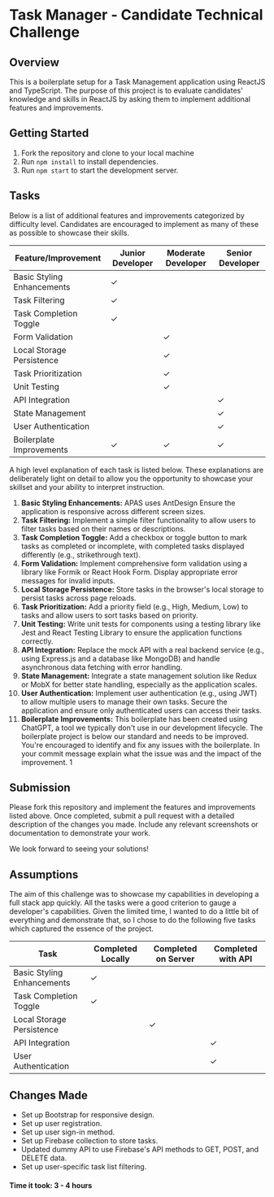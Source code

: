 # Task Manager - Candidate Technical Challenge

## Overview
This is a boilerplate setup for a Task Management application using ReactJS and TypeScript. The purpose of this project is to evaluate candidates' knowledge and skills in ReactJS by asking them to implement additional features and improvements.

## Getting Started

1. Fork the repository and clone to your local machine
2. Run `npm install` to install dependencies.
3. Run `npm start` to start the development server.

## Tasks

Below is a list of additional features and improvements categorized by difficulty level. Candidates are encouraged to implement as many of these as possible to showcase their skills.

| Feature/Improvement        | Junior Developer | Moderate Developer | Senior Developer |
|----------------------------|------------------|--------------------|------------------|
| Basic Styling Enhancements | ✓                |                    |                  |
| Task Filtering             | ✓                |                    |                  |
| Task Completion Toggle     | ✓                |                    |                  |
| Form Validation            |                  | ✓                  |                  |
| Local Storage Persistence  |                  | ✓                  |                  |
| Task Prioritization        |                  | ✓                  |                  |
| Unit Testing               |                  | ✓                  |                  |
| API Integration            |                  |                    | ✓                |
| State Management           |                  |                    | ✓                |
| User Authentication        |                  |                    | ✓                |
| Boilerplate Improvements   | ✓                | ✓                  | ✓                |

A high level explanation of each task is listed below. These explanations are deliberately light on detail to allow you the opportunity to showcase your skillset and your ability to interpret instruction.

1. **Basic Styling Enhancements:** APAS uses AntDesign Ensure the application is responsive across different screen sizes.
2. **Task Filtering:** Implement a simple filter functionality to allow users to filter tasks based on their names or descriptions.
3. **Task Completion Toggle:** Add a checkbox or toggle button to mark tasks as completed or incomplete, with completed tasks displayed differently (e.g., strikethrough text).
4. **Form Validation:** Implement comprehensive form validation using a library like Formik or React Hook Form. Display appropriate error messages for invalid inputs.
5. **Local Storage Persistence:** Store tasks in the browser's local storage to persist tasks across page reloads.
6. **Task Prioritization:** Add a priority field (e.g., High, Medium, Low) to tasks and allow users to sort tasks based on priority.
7. **Unit Testing:** Write unit tests for components using a testing library like Jest and React Testing Library to ensure the application functions correctly.
8. **API Integration:** Replace the mock API with a real backend service (e.g., using Express.js and a database like MongoDB) and handle asynchronous data fetching with error handling.
9. **State Management:** Integrate a state management solution like Redux or MobX for better state handling, especially as the application scales.
10. **User Authentication:** Implement user authentication (e.g., using JWT) to allow multiple users to manage their own tasks. Secure the application and ensure only authenticated users can access their tasks.
11. **Boilerplate Improvements:** This boilerplate has been created using ChatGPT, a tool we typically don't use in our development lifecycle. The boilerplate project is below our standard and needs to be improved. You're encouraged to identify and fix any issues with the boilerplate. In your commit message explain what the issue was and the impact of the improvement. 
1
## Submission
Please fork this repository and implement the features and improvements listed above. Once completed, submit a pull request with a detailed description of the changes you made. Include any relevant screenshots or documentation to demonstrate your work.

We look forward to seeing your solutions!

## Assumptions
The aim of this challenge was to showcase my capabilities in developing a full stack app quickly. All the tasks were a good criterion to gauge a developer's capabilities. Given the limited time, I wanted to do a little bit of everything and demonstrate that, so I chose to do the following five tasks which captured the essence of the project.

| Task                        | Completed Locally | Completed on Server | Completed with API |
|-----------------------------|-------------------|---------------------|--------------------|
| Basic Styling Enhancements  | ✓                 |                     |                    |
| Task Completion Toggle      | ✓                 |                     |                    |
| Local Storage Persistence   |                   | ✓                   |                    |
| API Integration             |                   |                     | ✓                  |
| User Authentication         |                   |                     | ✓                  |

## Changes Made
- Set up Bootstrap for responsive design.
- Set up user registration.
- Set up user sign-in method.
- Set up Firebase collection to store tasks.
- Updated dummy API to use Firebase's API methods to GET, POST, and DELETE data.
- Set up user-specific task list filtering.

#### Time it took: 3 - 4 hours
